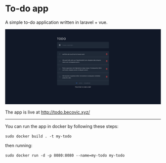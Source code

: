 # To-do app

A simple to-do application written in laravel + vue.

![alt text](https://raw.githubusercontent.com/mbecovic/Todoo-laravel-app/master/todo.png "A screenshot of the app")

The app is live at http://todo.becovic.xyz/
___

You can run the app in docker by following these steps:

`sudo docker build . -t my-todo`

then running:

`sudo docker run -d -p 8080:8080 --name=my-todo my-todo`
